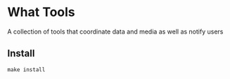 # What Tools
A collection of tools that coordinate data and media as well as notify users

## Install
`make install`

